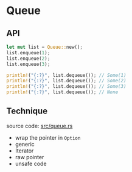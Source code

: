 Queue
===

API
---

```rust
let mut list = Queue::new();
list.enqueue(1);
list.enqueue(2);
list.enqueue(3);

println!("{:?}", list.dequeue()); // Some(1)
println!("{:?}", list.dequeue()); // Some(2)
println!("{:?}", list.dequeue()); // Some(3)
println!("{:?}", list.dequeue()); // None
```

Technique
---

source code: [src/queue.rs](./src/queue.rs)

* wrap the pointer in `Option`
* generic
* Iterator
* raw pointer
* unsafe code


